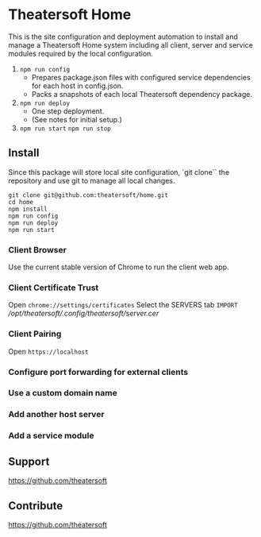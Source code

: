 # Theatersoft Home
This is the site configuration and deployment automation to install and manage a Theatersoft Home system including all client, server and service modules required by the local configuration.

1. `npm run config`
    * Prepares package.json files with configured service dependencies for each host in config.json.
    * Packs a snapshots of each local Theatersoft dependency package.
2. `npm run deploy`
    * One step deployment.
    * (See notes for initial setup.)
3. `npm run start`
`npm run stop`

## Install
Since this package will store local site configuration, `git clone`` the repository and use git to manage all local changes.
```
git clone git@github.com:theatersoft/home.git
cd home
npm install
npm run config
npm run deploy
npm run start
```
### Client Browser
Use the current stable version of Chrome to run the client web app.

### Client Certificate Trust
Open `chrome://settings/certificates`
Select the SERVERS tab
`IMPORT` */opt/theatersoft/.config/theatersoft/server.cer*

### Client Pairing
Open `https://localhost`

### Configure port forwarding for external clients

### Use a custom domain name

### Add another host server

### Add a service module

## Support
https://github.com/theatersoft

## Contribute
https://github.com/theatersoft